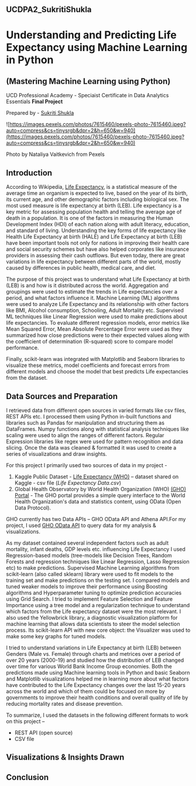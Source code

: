 ## UCDPA2_SukritiShukla

# **Understanding and Predicting Life Expectancy using Machine Learning in Python**

## (Mastering Machine Learning using Python)
UCD Professional Academy - Speciaist Certificate in Data Analytics Essentials **Final Project**

Prepared by - [Sukriti Shukla](https://www.linkedin.com/in/sukriti-shukla-3989a819/)

![https://images.pexels.com/photos/7615460/pexels-photo-7615460.jpeg?auto=compress&cs=tinysrgb&dpr=2&h=650&w=940](https://images.pexels.com/photos/7615460/pexels-photo-7615460.jpeg?auto=compress&cs=tinysrgb&dpr=2&h=650&w=940)

Photo by Nataliya Vaitkevich from Pexels

## Introduction 

According to Wikipedia, [Life Expectancy](https://en.wikipedia.org/wiki/Life_expectancy), is a statistical measure of the average time an organism is expected to live, based on the year of its birth, its current age, and other demographic factors including biological sex. The most used measure is life expectancy at birth (LEB). Life expectancy is a key metric for assessing population health and telling the average age of death in a population. It is one of the factors in measuring the Human Development Index (HDI) of each nation along with adult literacy, education, and standard of living. Understanding the key forms of life expectancy like Health Life Expectancy at birth (HALE) and Life Expectancy at birth (LEB) have been important tools not only for nations in improving their health care and social security schemes but have also helped corporates like insurance providers in assessing their cash outflows. But even today, there are great variations in life expectancy between different parts of the world, mostly caused by differences in public health, medical care, and diet.

The purpose of this project was to understand what Life Expectancy at birth (LEB) is and how is it distributed across the world. Aggregation and groupings were used to estimate the trends in Life expectancies over a period, and what factors influence it. Machine Learning (ML) algorithms were used to analyze Life Expectancy and its relationship with other factors like BMI, Alcohol consumption, Schooling, Adult Mortality etc. Supervised ML techniques like Linear Regression were used to make predictions about life expectancies. To evaluate different regression models, error metrics like Mean Squared Error, Mean Absolute Percentage Error were used as they summarized how close predictions were to their expected values along with the coefficient of determination (R-squared) score to compare model performance. 

Finally, scikit-learn was integrated with Matplotlib and Seaborn libraries to visualize these metrics, model coefficients and forecast errors from different models and choose the model that best predicts Life expectancies from the dataset.


## Data Sources and Preparation 

I retrieved data from different open sources in varied formats like csv files, REST APIs etc. I processed them using Python in-built functions and libraries such as Pandas for manipulation and structuring them as DataFrames. Numpy functions along with statistical analysis techniques like scaling were used to align the ranges of different factors. Regular Expression libraries like regex were used for pattern recognition and data slicing. Once the data was cleaned & formatted it was used to create a series of visualizations and draw insights.

For this project I primarily used two sources of data in my project - 
1. Kaggle Public Dataset - [Life Expectancy (WHO)](https://www.kaggle.com/kumarajarshi/life-expectancy-who) – dataset shared on Kaggle - csv file (*Life Expectancy Data.csv*)
2. Global Health Observatory by World Health Organization (WHO) [(GHO) Portal](https://www.who.int/data/gho) - The GHO portal provides a simple query interface to the World Health Organization's data and statistics content, using OData (Open Data Protocol).

GHO currently has two Data APIs – GHO OData API and Athena API.For my project, I used [GHO OData API](https://www.who.int/data/gho/info/gho-odata-api) to query data for my analysis & visualizations.

As my dataset contained several independent factors such as adult mortality, infant deaths, GDP levels etc. influencing Life Expectancy I used Regression-based models (tree-models like Decision Trees, Random Forests and regression techniques like Linear Regression, Lasso Regression etc) to make predictions. Supervised Machine Learning algorithms from scikit-learn (also called sklearn) library were used to fit models to the training set and make predictions on the testing set. I compared models and tuned weaker models to improve their performance using Boosting algorithms and Hyperparameter tuning to optimize prediction accuracies using Grid Search. I tried to implement Feature Selection and Feature Importance using a tree model and a regularization technique to understand which factors from the Life expectancy dataset were the most relevant. I also used the Yellowbrick library, a diagnostic visualization platform for machine learning that allows data scientists to steer the model selection process. Its scikit-learn API with new core object: the Visualizer was used to make some key graphs for tuned models.

  I tried to understand variations in Life Expectancy at birth (LEB) between Genders (Male vs. Female) through charts and metrices over a period of over 20 years (2000-19) and studied how the distribution of LEB changed over time for various World Bank Income Group economies. Both the predictions made using Machine learning tools in Python and basic Seaborn and Matplotlib visualizations helped me in learning more about what factors have contributed to the Life Expectancy changes over the last 15-20 years across the world and which of them could be focused on more by governments to improve their health conditions and overall quality of life by reducing mortality rates and disease prevention.
  
To summarize, I used the datasets in the following different formats to work on this project – 
* REST API (open source) 
* CSV file

## Visualizations & Insights Drawn 





## Conclusion


